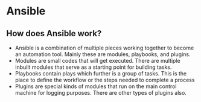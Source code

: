 # Ansible

## How does Ansible work?

- Ansible is a combination of multiple pieces working together to become an automation tool. Mainly these are modules, playbooks, and plugins.
- Modules are small codes that will get executed. There are multiple inbuilt modules that serve as a starting point for building tasks.
- Playbooks contain plays which further is a group of tasks. This is the place to define the workflow or the steps needed to complete a process
- Plugins are special kinds of modules that run on the main control machine for logging purposes. There are other types of plugins also.
